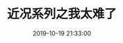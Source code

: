 ---
title: 近况系列之我太难了
date: 2019-10-19 21:33:00
categories:
- 图片
tags:
- 近况系列
description: 图片来自于<a href="https://weibo.com/p/1005051720171447" target="_blank">quanmmmmm</a><br/>“我太难了” ​​​ ​​​ ​​​
photos: 
- https://s2.ax1x.com/2019/10/21/KlkoRI.jpg
- https://s2.ax1x.com/2019/10/21/Klk5id.jpg
---